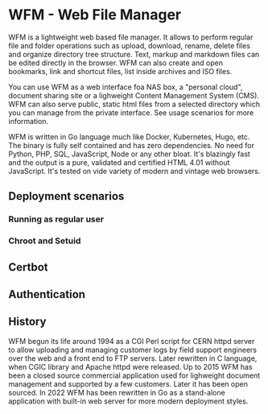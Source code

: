 # WFM - Web File Manager
WFM is a lightweight web based file manager. It allows to perform
regular file and folder operations such as upload, download, rename, delete files
and organize directory tree structure. Text, markup and markdown files can be
edited directly in the browser. WFM can also create and open bookmarks, link and
shortcut files, list inside archives and ISO files.

You can use WFM as a web interface foa NAS box, a "personal cloud", document
sharing site or a lighweight Content Management System (CMS). WFM can also serve
public, static html files from a selected directory which you can manage from the
private interface. See usage scenarios for more information.

WFM is written in Go language much like Docker, Kubernetes, Hugo, etc. The binary is
fully self contained and has zero dependencies. No need for Python, PHP, SQL, JavaScript,
Node or any other bloat. It's blazingly fast and the output is a pure, validated and
certified HTML 4.01 without JavaScript. It's tested on vide variety of modern and vintage
web browsers.

## Deployment scenarios

### Running as regular user

### Chroot and Setuid

## Certbot

## Authentication

## History
WFM begun its life around 1994 as a CGI Perl script for CERN httpd server to allow
uploading and managing customer logs by field support engineers over the web and a
front end to FTP servers. Later rewritten in C language, when CGIC library and
Apache httpd were released. Up to 2015 WFM has been a closed source commercial
application used for lighweight document management and supported by a few customers.
Later it has been open sourced. In 2022 WFM has been rewritten in Go as a stand-alone
application with built-in web server for more modern deployment styles.
